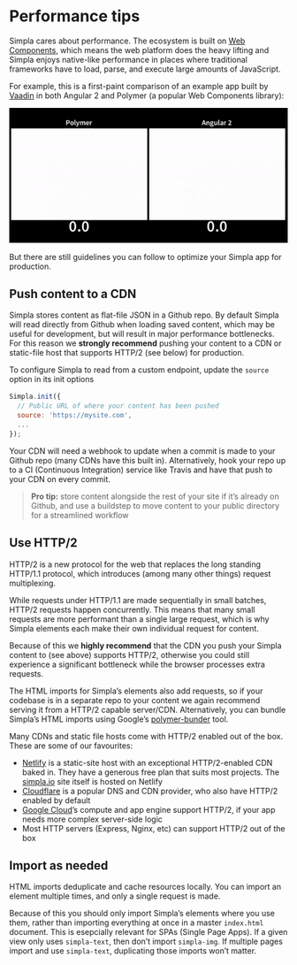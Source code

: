 # Performance tips

Simpla cares about performance. The ecosystem is built on [Web Components](https://www.webcomponents.org/introduction), which means the web platform does the heavy lifting and Simpla enjoys native-like performance in places where traditional frameworks have to load, parse, and execute large amounts of JavaScript.

For example, this is a first-paint comparison of an example app built by [Vaadin](https://vaadin.com) in both Angular 2 and Polymer (a popular Web Components library):

![Performance comparison](/assets/img/perf-comparison.gif)

But there are still guidelines you can follow to optimize your Simpla app for production.

## Push content to a CDN

Simpla stores content as flat-file JSON in a Github repo. By default Simpla will read directly from Github when loading saved content, which may be useful for development, but will result in major performance bottlenecks. For this reason we **strongly recommend** pushing your content to a CDN or static-file host that supports HTTP/2 (see below) for production.

To configure Simpla to read from a custom endpoint, update the `source` option in its init options

```js
Simpla.init({
  // Public URL of where your content has been pushed
  source: 'https://mysite.com',
  ...
});
```

Your CDN will need a webhook to update when a commit is made to your Github repo (many CDNs have this built in). Alternatively, hook your repo up to a CI (Continuous Integration) service like Travis and have that push to your CDN on every commit.

> **Pro tip:** store content alongside the rest of your site if it’s already on Github, and use a buildstep to move content to your public directory for a streamlined workflow

## Use HTTP/2

HTTP/2 is a new protocol for the web that replaces the long standing HTTP/1.1 protocol, which introduces (among many other things) request multiplexing.

While requests under HTTP/1.1 are made sequentially in small batches, HTTP/2 requests happen concurrently. This means that many small requests are more performant than a single large request, which is why Simpla elements each make their own individual request for content.

Because of this we **highly recommend** that the CDN you push your Simpla content to (see above) supports HTTP/2, otherwise you could still experience a significant bottleneck while the browser processes extra requests.

The HTML imports for Simpla’s elements also add requests, so if your codebase is in a separate repo to your content we again recommend serving it from a HTTP/2 capable server/CDN. Alternatively, you can bundle Simpla’s HTML imports using Google’s [polymer-bunder](https://github.com/Polymer/polymer-bundler) tool.

Many CDNs and static file hosts come with HTTP/2 enabled out of the box. These are some of our favourites:

*   [Netlify](https://netlify.com) is a static-site host with an exceptional HTTP/2-enabled CDN baked in. They have a generous free plan that suits most projects. The [simpla.io](http://simpla.io) site itself is hosted on Netlify
*   [Cloudflare](https://cloudflare.com) is a popular DNS and CDN provider, who also have HTTP/2 enabled by default
*   [Google Cloud](https://cloud.google.com)’s compute and app engine support HTTP/2, if your app needs more complex server-side logic
*   Most HTTP servers (Express, Nginx, etc) can support HTTP/2 out of the box

## Import as needed

HTML imports deduplicate and cache resources locally. You can import an element multiple times, and only a single request is made.

Because of this you should only import Simpla’s elements where you use them, rather than importing everything at once in a master `index.html` document. This is esepcially relevant for SPAs (Single Page Apps). If a given view only uses `simpla-text`, then don’t import `simpla-img`. If multiple pages import and use `simpla-text`, duplicating those imports won’t matter.